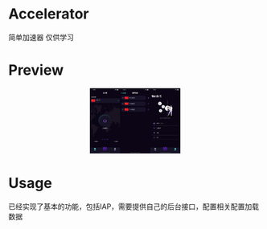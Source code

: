 # Accelerator
简单加速器 仅供学习

# Preview

<div align="center">
<img src="https://github.com/imWalsh/Accelerator/blob/main/Resources/1.png" height="130"><img src="https://github.com/imWalsh/Accelerator/blob/main/Resources/2.png" height="130"><img src="https://github.com/imWalsh/Accelerator/blob/main/Resources/3.png" height="130">
</div>

# Usage

已经实现了基本的功能，包括IAP，需要提供自己的后台接口，配置相关配置加载数据
